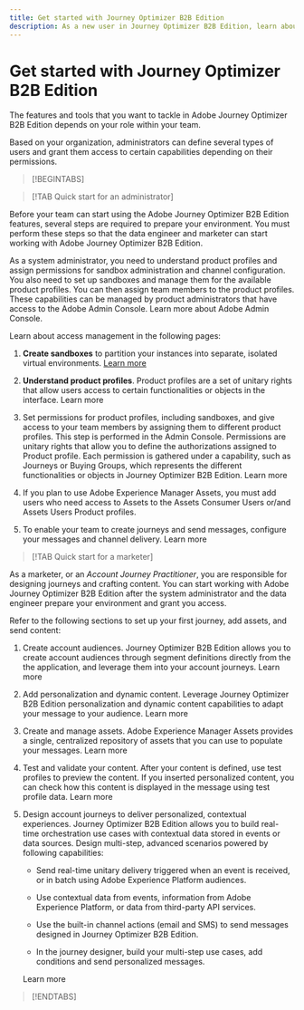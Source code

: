 ```yaml
---
title: Get started with Journey Optimizer B2B Edition
description: As a new user in Journey Optimizer B2B Edition, learn about the key areas for getting started.
---
```

# Get started with Journey Optimizer B2B Edition

The features and tools that you want to tackle in Adobe Journey Optimizer B2B Edition depends on your role within your team. 

Based on your organization, administrators can define several types of users and grant them access to certain capabilities depending on their permissions.

>[!BEGINTABS]

>[!TAB Quick start for an administrator]

Before your team can start using the Adobe Journey Optimizer B2B Edition features, several steps are required to prepare your environment. You must perform these steps so that the data engineer and marketer can start working with Adobe Journey Optimizer B2B Edition.

As a system administrator, you need to understand product profiles and assign permissions for sandbox administration and channel configuration. You also need to set up sandboxes and manage them for the available product profiles. You can then assign team members to the product profiles. These capabilities can be managed by product administrators that have access to the Adobe Admin Console. Learn more about Adobe Admin Console.

Learn about access management in the following pages:

1. **Create sandboxes** to partition your instances into separate, isolated virtual environments. [Learn more](https://experienceleague.adobe.com/en/docs/experience-platform/sandbox/home#understanding-sandboxes)

1. **Understand product profiles**. Product profiles are a set of unitary rights that allow users access to certain functionalities or objects in the interface. Learn more

1. Set permissions for product profiles, including sandboxes, and give access to your team members by assigning them to different product profiles. This step is performed in the Admin Console. Permissions are unitary rights that allow you to define the authorizations assigned to Product profile. Each permission is gathered under a capability, such as Journeys or Buying Groups, which represents the different functionalities or objects in Journey Optimizer B2B Edition. Learn more

1. If you plan to use Adobe Experience Manager Assets, you must add users who need access to Assets to the Assets Consumer Users or/and Assets Users Product profiles.

1. To enable your team to create journeys and send messages, configure your messages and channel delivery. Learn more

>[!TAB Quick start for a marketer]

As a marketer, or an _Account Journey Practitioner_, you are responsible for designing journeys and crafting content. You can start working with Adobe Journey Optimizer B2B Edition after the system administrator and the data engineer prepare your environment and grant you access.

Refer to the following sections to set up your first journey, add assets, and send content:

1. Create account audiences. Journey Optimizer B2B Edition allows you to create account audiences through segment definitions directly from the the application, and leverage them into your account journeys. Learn more

1. Add personalization and dynamic content. Leverage Journey Optimizer B2B Edition personalization and dynamic content capabilities to adapt your message to your audience. Learn more

1. Create and manage assets. Adobe Experience Manager Assets provides a single, centralized repository of assets that you can use to populate your messages. Learn more

1. Test and validate your content. After your content is defined, use test profiles to preview the content. If you inserted personalized content, you can check how this content is displayed in the message using test profile data. Learn more

1. Design account journeys to deliver personalized, contextual experiences. Journey Optimizer B2B Edition allows you to build real-time orchestration use cases with contextual data stored in events or data sources. Design multi-step, advanced scenarios powered by following capabilities:

   * Send real-time unitary delivery triggered when an event is received, or in batch using Adobe Experience Platform audiences.

   * Use contextual data from events, information from Adobe Experience Platform, or data from third-party API services.

   * Use the built-in channel actions (email and SMS) to send messages designed in Journey Optimizer B2B Edition.

   * In the journey designer, build your multi-step use cases, add conditions and send personalized messages.

   Learn more

>[!ENDTABS]
